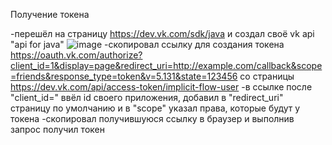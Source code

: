 Получение токена

-перешёл на страницу https://dev.vk.com/sdk/java и создал своё vk api "api for java"
![image](https://user-images.githubusercontent.com/114608473/200283322-253ff096-96c1-4bac-816a-b41297edf4c7.png)
-скопировал ссылку для создания токена https://oauth.vk.com/authorize?client_id=1&display=page&redirect_uri=http://example.com/callback&scope=friends&response_type=token&v=5.131&state=123456 
со страницы https://dev.vk.com/api/access-token/implicit-flow-user
-в ссылке после "client_id=" ввёл id своего приложения, добавил в "redirect_uri" страницу по умолчанию и в "scope" указал права, которые будут у токена
-скопировал получившуюся ссылку в браузер и выполнив запрос получил токен
